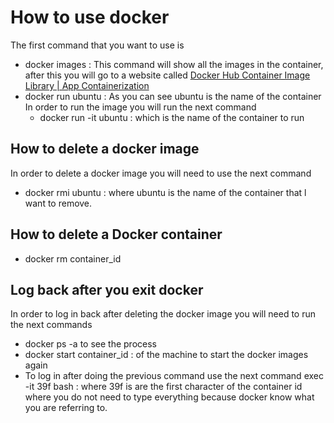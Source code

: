 
# How to use docker 
The first command that you want to use is 
- docker images : This command will show all the images in the container, after this you will go to a website called [Docker Hub Container Image Library | App Containerization](https://hub.docker.com/)
- docker run ubuntu : As you can see ubuntu is the name of the container 
  In order to run the image you will run the next command
  - docker run -it ubuntu : which is the name of the container to run


## How to delete a docker image

In order to delete a docker image you will need to use the next command 
- docker rmi ubuntu : where ubuntu is the name of the container that l want to remove.


## How to delete a Docker container

- docker rm container_id
## Log back after you exit docker 

In order to log in back after deleting the docker image you will need to run the next commands
- docker ps -a to see the process 
- docker start container_id :  of  the machine to start the docker images again
- To log in  after doing the previous command use the next command exec -it 39f bash : where 39f is are the first character of the container id where you do not need to type everything because docker know what you are referring to.
